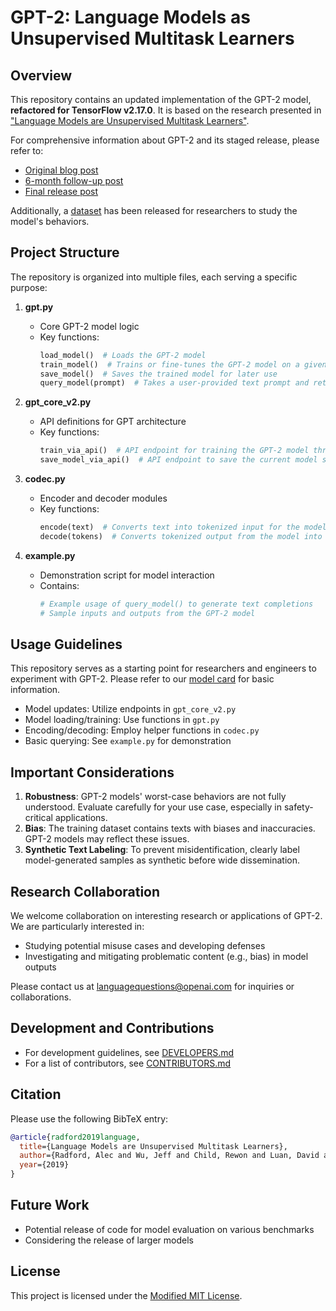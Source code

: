 # GPT-2: Language Models as Unsupervised Multitask Learners

## Overview

This repository contains an updated implementation of the GPT-2 model, **refactored for TensorFlow v2.17.0**. It is based on the research presented in ["Language Models are Unsupervised Multitask Learners"](https://d4mucfpksywv.cloudfront.net/better-language-models/language-models.pdf).

For comprehensive information about GPT-2 and its staged release, please refer to:
- [Original blog post](https://openai.com/research/better-language-models/)
- [6-month follow-up post](https://openai.com/blog/gpt-2-6-month-follow-up/)
- [Final release post](https://www.openai.com/blog/gpt-2-1-5b-release/)

Additionally, a [dataset](https://github.com/openai/gpt-2-output-dataset) has been released for researchers to study the model's behaviors.

## Project Structure

The repository is organized into multiple files, each serving a specific purpose:

1. **gpt.py**
   - Core GPT-2 model logic
   - Key functions:
     ```python
     load_model()  # Loads the GPT-2 model
     train_model()  # Trains or fine-tunes the GPT-2 model on a given dataset
     save_model()  # Saves the trained model for later use
     query_model(prompt)  # Takes a user-provided text prompt and returns a completion
     ```

2. **gpt_core_v2.py**
   - API definitions for GPT architecture
   - Key functions:
     ```python
     train_via_api()  # API endpoint for training the GPT-2 model through external calls
     save_model_via_api()  # API endpoint to save the current model state through external calls
     ```

3. **codec.py**
   - Encoder and decoder modules
   - Key functions:
     ```python
     encode(text)  # Converts text into tokenized input for the model
     decode(tokens)  # Converts tokenized output from the model into readable text
     ```

4. **example.py**
   - Demonstration script for model interaction
   - Contains:
     ```python
     # Example usage of query_model() to generate text completions
     # Sample inputs and outputs from the GPT-2 model
     ```

## Usage Guidelines

This repository serves as a starting point for researchers and engineers to experiment with GPT-2. Please refer to our [model card](./model_card.md) for basic information.

- Model updates: Utilize endpoints in `gpt_core_v2.py`
- Model loading/training: Use functions in `gpt.py`
- Encoding/decoding: Employ helper functions in `codec.py`
- Basic querying: See `example.py` for demonstration

## Important Considerations

1. **Robustness**: GPT-2 models' worst-case behaviors are not fully understood. Evaluate carefully for your use case, especially in safety-critical applications.
2. **Bias**: The training dataset contains texts with biases and inaccuracies. GPT-2 models may reflect these issues.
3. **Synthetic Text Labeling**: To prevent misidentification, clearly label model-generated samples as synthetic before wide dissemination.

## Research Collaboration

We welcome collaboration on interesting research or applications of GPT-2. We are particularly interested in:
- Studying potential misuse cases and developing defenses
- Investigating and mitigating problematic content (e.g., bias) in model outputs

Please contact us at [languagequestions@openai.com](mailto:languagequestions@openai.com) for inquiries or collaborations.

## Development and Contributions

- For development guidelines, see [DEVELOPERS.md](./DEVELOPERS.md)
- For a list of contributors, see [CONTRIBUTORS.md](./CONTRIBUTORS.md)

## Citation

Please use the following BibTeX entry:

```bibtex
@article{radford2019language,
  title={Language Models are Unsupervised Multitask Learners},
  author={Radford, Alec and Wu, Jeff and Child, Rewon and Luan, David and Amodei, Dario and Sutskever, Ilya},
  year={2019}
}
```

## Future Work

- Potential release of code for model evaluation on various benchmarks
- Considering the release of larger models

## License

This project is licensed under the [Modified MIT License](./LICENSE).
